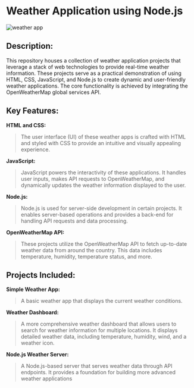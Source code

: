 # Weather Application using Node.js

![weather app](https://github.com/Prajwalr2003/Weather-Application-using-Node.js/assets/113047858/5ea165b5-7aee-4c58-8a51-aeae067bad87)


## Description:
This repository houses a collection of weather application projects that leverage a stack of web technologies to provide real-time weather information. These projects serve as a practical demonstration of using HTML, CSS, JavaScript, and Node.js to create dynamic and user-friendly weather applications. The core functionality is achieved by integrating the OpenWeatherMap global services API.

## Key Features:

**HTML and CSS:** 
> The user interface (UI) of these weather apps is crafted with HTML and styled with CSS to provide an intuitive and visually appealing experience.

**JavaScript:** 
> JavaScript powers the interactivity of these applications. It handles user inputs, makes API requests to OpenWeatherMap, and dynamically updates the weather information displayed to the user.

**Node.js:** 
> Node.js is used for server-side development in certain projects. It enables server-based operations and provides a back-end for handling API requests and data processing.

**OpenWeatherMap API:** 
> These projects utilize the OpenWeatherMap API to fetch up-to-date weather data from around the country. This data includes temperature, humidity, temperature status, and more.

## Projects Included:

**Simple Weather App:** 
> A basic weather app that displays the current weather conditions.

**Weather Dashboard:** 
> A more comprehensive weather dashboard that allows users to search for weather information for multiple locations. It displays detailed weather data, including temperature, humidity, wind, and a weather icon.

**Node.js Weather Server:** 
> A Node.js-based server that serves weather data through API endpoints. It provides a foundation for building more advanced weather applications
